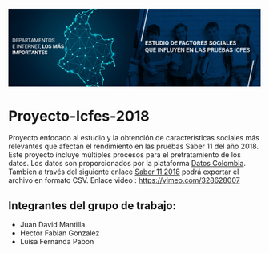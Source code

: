 ![alt text](img/banner_.jpg)
# Proyecto-Icfes-2018

Proyecto enfocado al estudio y la obtención de características sociales más relevantes que afectan el rendimiento en las pruebas Saber 11 del año 2018. Este proyecto incluye múltiples procesos para el pretratamiento de los datos. 
Los datos son proporcionados por la plataforma [Datos Colombia](https://www.datos.gov.co/). Tambien a través del siguiente enlace [Saber 11 2018](https://www.datos.gov.co/Educaci-n/Saber-11-2018-2/m2nt-jw2h) podrá exportar el archivo en formato CSV. 
Enlace video : https://vimeo.com/328628007
## Integrantes del grupo de trabajo:
* Juan David Mantilla 
* Hector Fabian Gonzalez
* Luisa Fernanda Pabon
